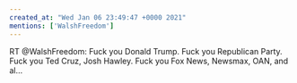 ```yaml
---
created_at: "Wed Jan 06 23:49:47 +0000 2021"
mentions: ['WalshFreedom']
---
```


RT @WalshFreedom: Fuck you Donald Trump. Fuck you Republican Party. Fuck you Ted Cruz, Josh Hawley. Fuck you Fox News, Newsmax, OAN, and al…